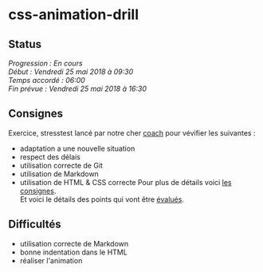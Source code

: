 # css-animation-drill  
## Status  
*Progression : En cours*  
*Début : Vendredi 25 mai 2018 à 09:30*  
*Temps accordé : 06:00*  
*Fin prévue : Vendredi 25 mai 2018 à 16:30*  
## Consignes  
Exercice, stresstest lancé par notre cher [coach](https://github.com/pixeline) pour vévifier les suivantes :  
* adaptation a une nouvelle situation  
* respect des délais
* utilisation correcte de Git
* utilisation de Markdown
* utilisation de HTML & CSS correcte
Pour plus de détails voici [les consignes](https://becodeorg.github.io/end-of-prairie-technical-drill/).  
Et voici le détails des points qui vont être [évalués](https://becodeorg.github.io/end-of-prairie-technical-drill/criteria.html).  
## Difficultés  
* utilisation correcte de Markdown
* bonne indentation dans le HTML
* réaliser l'animation  
